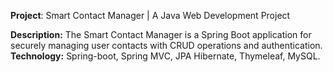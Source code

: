 **Project**: Smart Contact Manager | A Java Web Development Project  


**Description:** The Smart Contact Manager is a Spring Boot application for securely managing user contacts with CRUD operations and authentication.
**Technology:** Spring-boot, Spring MVC, JPA Hibernate, Thymeleaf, MySQL.
